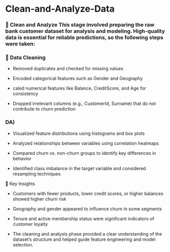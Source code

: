 # Clean-and-Analyze-Data
### 🧹 Clean and Analyze This stage involved preparing the raw bank customer dataset for analysis and modeling. High-quality data is essential for reliable predictions, so the following steps were taken:
### 🔧 Data Cleaning
- Removed duplicates and checked for missing values

- Encoded categorical features such as Gender and Geography

- caled numerical features like Balance, CreditScore, and Age for consistency

- Dropped irrelevant columns (e.g., CustomerId, Surname) that do not contribute to churn prediction

### DA)
- Visualized feature distributions using histograms and box plots

- Analyzed relationships between variables using correlation heatmaps

- Compared churn vs. non-churn groups to identify key differences in behavior

- Identified class imbalance in the target variable and considered resampling techniques

🎯 Key Insights
- Customers with fewer products, lower credit scores, or higher balances showed higher churn risk

- Geography and gender appeared to influence churn in some segments

- Tenure and active membership status were significant indicators of customer loyalty

- The cleaning and analysis phase provided a clear understanding of the dataset’s structure and helped guide feature engineering and model selection.
